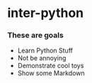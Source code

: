 # inter-python

### These are goals

* Learn Python Stuff
* Not be annoying
* Demonstrate cool toys
* Show some Markdown